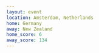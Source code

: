 ```yaml
---
layout: event
location: Amsterdam, Netherlands
home: Germany
away: New Zealand
home_score: 6
away_score: 134
---
```

